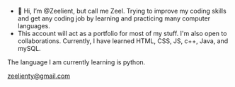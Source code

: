 - 👋 Hi, I’m @Zeelient, but call me Zeel. Trying to improve my coding skills and get any coding job by learning and practicing many computer languages.
- This account will act as a portfolio for most of my stuff. I'm also open to collaborations. Currently, I have learned HTML, CSS, JS, c++, Java, and mySQL.

The language I am currently learning is python.



zeelienty@gmail.com

<!---
Zeelient/Zeelient is a ✨ special ✨ repository because its `README.md` (this file) appears on your GitHub profile.
You can click the Preview link to take a look at your changes.
--->
